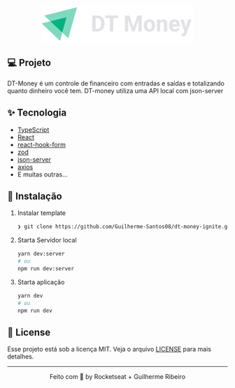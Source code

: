 <p align="center">
  <img alt="NLW Copa" src=".github/Logo.svg" />
</p>

## 💻 Projeto

DT-Money é um controle de financeiro com entradas e saídas e totalizando quanto dinheiro você tem. DT-money utiliza uma API local com json-server

## ✨ Tecnologia

- [TypeScript](https://www.typescriptlang.org/)
- [React](https://reactjs.org/)
- [react-hook-form](https://react-hook-form.com/)
- [zod](https://zod.dev/)
- [json-server](https://github.com/typicode/json-server/)
- [axios](https://axios-http.com/ptbr/docs/intro)
- E muitas outras…

## 🚀 Instalação

1. Instalar template
   ```sh
   ❯ git clone https://github.com/Guilherme-Santos08/dt-money-ignite.git
   ```
2. Starta Servidor local

   ```sh
   yarn dev:server
   # ou
   npm run dev:server
   ```

3. Starta aplicação
   ```sh
   yarn dev
   # ou
   npm run dev
   ```

## 📝 License

Esse projeto está sob a licença MIT. Veja o arquivo [LICENSE](LICENSE) para mais detalhes.

---

<p align="center">
  Feito com 💜 by Rocketseat + Guilherme Ribeiro
</p>
